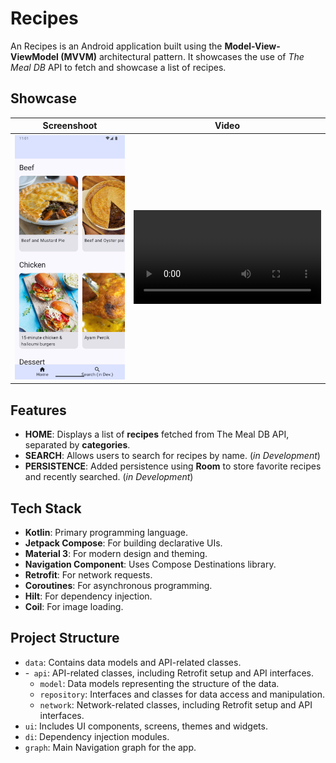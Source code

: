 # Recipes

An Recipes is an Android application built using the **Model-View-ViewModel (MVVM)** architectural pattern.
It showcases the use of *The Meal DB* API to fetch and showcase a list of recipes.

## Showcase



| Screenshoot | Video                               |
|-------------|-------------------------------------|
| ![](app/media/screenshot-home.png)   | ![](app/media/screen-recording.mp4) |

## Features

- **HOME**: Displays a list of **recipes** fetched from The Meal DB API, separated by **categories**.
- **SEARCH**: Allows users to search for recipes by name. (_in Development_)
- **PERSISTENCE**: Added persistence using **Room** to store favorite recipes and recently searched. (_in Development_)

## Tech Stack

- **Kotlin**: Primary programming language.
- **Jetpack Compose**: For building declarative UIs.
- **Material 3**: For modern design and theming.
- **Navigation Component**: Uses Compose Destinations library.
- **Retrofit**: For network requests.
- **Coroutines**: For asynchronous programming.
- **Hilt**: For dependency injection.
- **Coil**: For image loading.

## Project Structure

- `data`: Contains data models and API-related classes.
-   -` api`: API-related classes, including Retrofit setup and API interfaces.
    - `model`: Data models representing the structure of the data.
    - `repository`: Interfaces and classes for data access and manipulation.
    - `network`: Network-related classes, including Retrofit setup and API interfaces.
- `ui`: Includes UI components, screens, themes and widgets.
- `di`: Dependency injection modules.
- `graph`: Main Navigation graph for the app.
